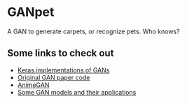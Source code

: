 # GANpet
A GAN to generate carpets, or recognize pets.
Who knows?

## Some links to check out
- [Keras implementations of GANs](https://github.com/eriklindernoren/Keras-GAN)
- [Original GAN paper code](https://github.com/goodfeli/adversarial)
- [AnimeGAN](https://github.com/jayleicn/animeGAN)
- [Some GAN models and their applications](https://github.com/nashory/gans-awesome-applications)
